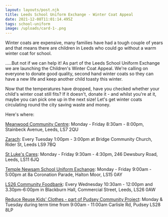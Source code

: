 ```yaml
---
layout: layouts/post.njk
title: Leeds School Uniform Exchange - Winter Coat Appeal
date: 2021-12-08T11:01:14.495Z
tags: school-uniform
image: /uploads/card-1-.png
---
```

<!--StartFragment-->

Winter coats are expensive, many families have had a tough couple of years and that means there are children in Leeds who could go without a warm winter coat for school.

.....But not if we can help it! As part of the Leeds School Uniform Exchange we are launching the Children's Winter Coat Appeal. We're calling on everyone to donate good quality, second hand winter coats so they can have a new life and keep another child toasty this winter.

Now that the temperatures have dropped, have you checked whether your child's winter coat still fits? If it doesn't, donate it - and whilst you're at it, maybe you can pick one up in the next size! Let's get winter coats circulating round the city saving waste and money. 

Here's where:

[Meanwood Community Centre](https://www.facebook.com/pages/Meanwood-Community-Centre/1759354170947562): Monday - Friday 8:30am - 8:00pm, Stainbeck Avenue, Leeds, LS7 2QU

[Zarach](https://www.facebook.com/ZarachLeeds/?__cft__[0]=AZX3oCDpm6oGSkVm3mWaVx34Xw_kc8kcALU7groEZbU_Twin6uWvTekcMXo0awPJeRgXZFOqkVEW3r9Gep64aeANeKFhLOVOwk5WghfRIqE4XqNGRkoNJFwZXzbjj6SyOzb5UbW7FYPcWzd-Aem4eNZdWDBA3boLgPZ-wbbV3n1S6djS72Y7cdgf4ukL7uz0U96l2JhBC2t8RAHHCUDP770v0_iUAtXsCU5e-1Sn3y0eFw&__tn__=kK-R): Every Tuesday 1:00pm - 3:00pm at Bridge Community Church, Rider St, Leeds LS9 7BQ

[St Luke's Cares](https://www.facebook.com/stlukescares): Monday - Friday 9:30am - 4:30pm, 246 Dewsbury Road, Leeds, LS11 6JQ

[Temple Newsam School Uniform Exchange](https://www.facebook.com/groups/169330698652599/?__cft__[0]=AZX3oCDpm6oGSkVm3mWaVx34Xw_kc8kcALU7groEZbU_Twin6uWvTekcMXo0awPJeRgXZFOqkVEW3r9Gep64aeANeKFhLOVOwk5WghfRIqE4XqNGRkoNJFwZXzbjj6SyOzb5UbW7FYPcWzd-Aem4eNZdWDBA3boLgPZ-wbbV3n1S6djS72Y7cdgf4ukL7uz0U96l2JhBC2t8RAHHCUDP770v0_iUAtXsCU5e-1Sn3y0eFw&__tn__=-UK-R): Monday - Friday 9:00am - 5:00pm at 8a Coronation Parade, Halton Moor, LS15 0AY

[LS26 Community Foodbank](https://www.facebook.com/LS26-Community-Foodbank-101660415278135/?__cft__[0]=AZX3oCDpm6oGSkVm3mWaVx34Xw_kc8kcALU7groEZbU_Twin6uWvTekcMXo0awPJeRgXZFOqkVEW3r9Gep64aeANeKFhLOVOwk5WghfRIqE4XqNGRkoNJFwZXzbjj6SyOzb5UbW7FYPcWzd-Aem4eNZdWDBA3boLgPZ-wbbV3n1S6djS72Y7cdgf4ukL7uz0U96l2JhBC2t8RAHHCUDP770v0_iUAtXsCU5e-1Sn3y0eFw&__tn__=kK-R): Every Wednesday 10:30am - 12:00pm and 3.30pm-6:00pm in Blackburn Hall, Commercial Street, Leeds, LS26 0AW

[Reduce Reuse Kids' Clothes - part of Pudsey Community Project](https://www.facebook.com/reducereusekidsclothes/?__cft__[0]=AZX3oCDpm6oGSkVm3mWaVx34Xw_kc8kcALU7groEZbU_Twin6uWvTekcMXo0awPJeRgXZFOqkVEW3r9Gep64aeANeKFhLOVOwk5WghfRIqE4XqNGRkoNJFwZXzbjj6SyOzb5UbW7FYPcWzd-Aem4eNZdWDBA3boLgPZ-wbbV3n1S6djS72Y7cdgf4ukL7uz0U96l2JhBC2t8RAHHCUDP770v0_iUAtXsCU5e-1Sn3y0eFw&__tn__=kK-R): Monday & Tuesday during term time from 9:00am - 11:00am Carlisle Rd, Pudsey LS28 8LP

<!--EndFragment-->